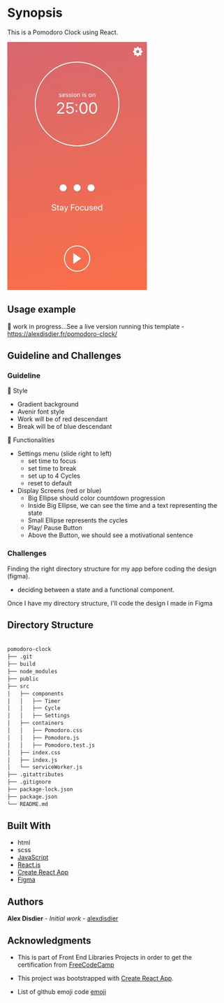 # Synopsis

This is a Pomodoro Clock using React.

![screenshot of the Pomodoro clock](/src/screenshot.jpg?raw=true "screenshot of a Pomodoro clock")

## Usage example

:construction: work in progress...See a live version running this template - https://alexdisdier.fr/pomodoro-clock/

## Guideline and Challenges

### Guideline

:art: Style
* Gradient background
* Avenir font style
* Work will be of red descendant
* Break will be of blue descendant

:wrench: Functionalities
* Settings menu (slide right to left)
  * set time to focus
  * set time to break
  * set up to 4 Cycles
  * reset to default
* Display Screens (red or blue)
  * Big Ellipse should color countdown progression
  * Inside Big Ellipse, we can see the time and a text representing the state
  * Small Ellipse represents the cycles
  * Play/ Pause Button
  * Above the Button, we should see a motivational sentence

### Challenges

Finding the right directory structure for my app before coding the design (figma). 
* deciding between a state and a functional component. 

Once I have my directory structure, I'll code the design I made in Figma

## Directory Structure

```bash

pomodoro-clock
├── .git
├── build
├── node_modules
├── public
├── src
│   ├── components
│   │   ├── Timer
│   │   ├── Cycle
│   │   ├── Settings
│   ├── containers
│   │   ├── Pomodoro.css
│   │   ├── Pomodoro.js
│   │   ├── Pomodoro.test.js
│   ├── index.css
│   ├── index.js
│   └── serviceWorker.js
├── .gitattributes
├── .gitignore
├── package-lock.json
├── package.json
└── README.md

```

## Built With

* html
* scss
* [JavaScript](https://developer.mozilla.org/bm/docs/Web/JavaScript)
* [React.js](https://reactjs.org/docs/hello-world.html)
* [Create React App](https://facebook.github.io/create-react-app/docs/getting-started)
* [Figma](https://www.figma.com/file/YBeuYLtXG7TJWOaQIG61DCjQ/Pomodoro-web-app?node-id=0%3A1)

## Authors

**Alex Disdier** - *Initial work* - [alexdisdier](https://github.com/alexdisdier)

## Acknowledgments

* This is part of Front End Libraries Projects in order to get the certification from [FreeCodeCamp](https://learn.freecodecamp.org/front-end-libraries/front-end-libraries-projects/build-a-javascript-calculator)

* This project was bootstrapped with [Create React App](https://github.com/facebook/create-react-app).

* List of github emoji code [emoji](https://gist.github.com/parmentf/035de27d6ed1dce0b36a)